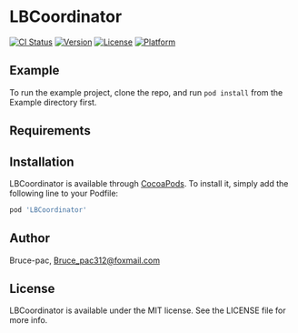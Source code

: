 # LBCoordinator

[![CI Status](https://img.shields.io/travis/Bruce-pac/LBCoordinator.svg?style=flat)](https://travis-ci.org/Bruce-pac/LBCoordinator)
[![Version](https://img.shields.io/cocoapods/v/LBCoordinator.svg?style=flat)](https://cocoapods.org/pods/LBCoordinator)
[![License](https://img.shields.io/cocoapods/l/LBCoordinator.svg?style=flat)](https://cocoapods.org/pods/LBCoordinator)
[![Platform](https://img.shields.io/cocoapods/p/LBCoordinator.svg?style=flat)](https://cocoapods.org/pods/LBCoordinator)

## Example

To run the example project, clone the repo, and run `pod install` from the Example directory first.

## Requirements

## Installation

LBCoordinator is available through [CocoaPods](https://cocoapods.org). To install
it, simply add the following line to your Podfile:

```ruby
pod 'LBCoordinator'
```

## Author

Bruce-pac, Bruce_pac312@foxmail.com

## License

LBCoordinator is available under the MIT license. See the LICENSE file for more info.
